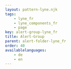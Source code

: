 ```yaml
---
layout: pattern-lyne.njk
tags: 
    - lyne_fr
    - lyne_components_fr
    - page
key: alert-group-lyne_fr
title: Alert-Group
parent: alert-folder-lyne_fr
order: 40
availablelanguages: 
    - de
    - en
---
```

